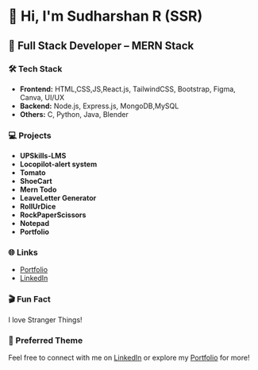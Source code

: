 # 👋 Hi, I'm Sudharshan R (SSR)

## 🚀 Full Stack Developer – MERN Stack

### 🛠️ Tech Stack
- **Frontend:** HTML,CSS,JS,React.js, TailwindCSS, Bootstrap, Figma, Canva, UI/UX
- **Backend:** Node.js, Express.js, MongoDB,MySQL
- **Others:** C, Python, Java, Blender

### 💻 Projects
- **UPSkills-LMS**
- **Locopilot-alert system**
- **Tomato**
- **ShoeCart**
- **Mern Todo**
- **LeaveLetter Generator**
- **RollUrDice**
- **RockPaperScissors**
- **Notepad**
- **Portfolio**

### 🌐 Links
- [Portfolio](https://portfolio-ssr-five.vercel.app/)
- [LinkedIn](https://www.linkedin.com/in/sudharshan-r-ssr)

### 🎬 Fun Fact
I love Stranger Things!

### 🎨 Preferred Theme

Feel free to connect with me on [LinkedIn](https://www.linkedin.com/in/sudharshan-r-ssr) or explore my [Portfolio](https://portfolio-ssr-five.vercel.app/) for more!
